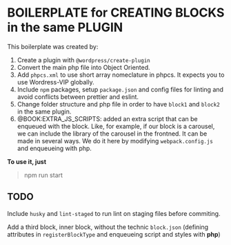 # BOILERPLATE for CREATING BLOCKS in the same PLUGIN

This boilerplate was created by:

1. Create a plugin with `@wordpress/create-plugin`
2. Convert the main php file into Object Oriented.
3. Add `phpcs.xml` to use short array nomeclature in phpcs. It expects you to use Wordress-VIP globally.
4. Include `npm` packages, setup `package.json` and config files for linting and avoid conflicts between prettier and eslint.
5. Change folder structure and php file in order to have `block1` and `block2` in the same plugin.
6. @BOOK:EXTRA_JS_SCRIPTS: added an extra script that can be enqueued with the block. Like, for example, if our block is a carousel, we can include the library of the carousel in the frontned. It can be made in several ways. We do it here by modifying `webpack.config.js` and enqueueing with php.

**To use it, just**

> npm run start

## TODO

Include `husky` and `lint-staged` to run lint on staging files before commiting.

Add a third block, inner block, without the technic `block.json` (defining attributes in `registerBlockType` and enqueueing script and styles with **php**)

